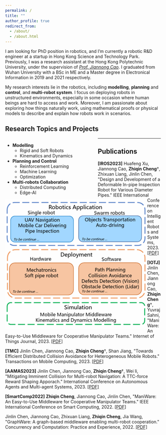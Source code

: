 ```yaml
---
permalink: /
title: ""
author_profile: true
redirect_from: 
  - /about/
  - /about.html
---
```


I am looking for PhD position in robotics, and I’m currently a robotic R&D engineer at a startup in Hong Kong Science and Technology Park. Previously, I was a research assistant at the Hong Kong Polytechnic University, under the supervision of *[Prof. Jiannong Cao](https://www4.comp.polyu.edu.hk/~csjcao/)*. I graduated from Wuhan University with a BSc in ME and a Master degree in Electronical Information in 2019 and 2021 respectively.

My research interests lie in the robotics, including **modelling**, **planning** and **control**, and **multi-robot system**. I focus on deploying robots in unstructured environments, especially in some occasion where human beings are hard to access and work. Moreover, I am passionate about exploring how things naturally work, using mathematical proofs or physical models to describe and explain how robots work in scenarios. 

Research Topics and Projects
------

<div style="width:300px; height:auto; float:left; display:inline">
<ul>
<li><strong>Modelling</strong>
<ul>
<li>Rigid and Soft Robots</li>
<li>Kinematics and Dynamics</li>
</ul>
</li>
<li><strong>Planning and Control</strong>
<ul>
<li>Reinforcement Learning</li>
<li>Machine Learning</li>
<li>Optimization</li>
</ul>
</li>
<li><strong>Multi-robots Collaboration</strong>
<ul>
<li>Distributed Computing</li>
<li>Edge-AI</li>
</ul>
</li>
</ul>
</div>
<div style="width:460px; height:auto; float:left; display:inline">
<img src="/images/projects.png" />
</div>

---

Publications
------

**[IROS2023]** Huafeng Xu, Jiannong Cao, **Zhiqin Cheng**†, Zhixuan Liang, Jinlin Chen, "Design and Development of a Deformable In-pipe Inspection Robot for Various Diameter Pipes." IEEE International Conference on Intelligent Robots and Systems, 2023. [[PDF]](https://ieeexplore.ieee.org/document/10341512)

**[IOTJ]** Jinlin Chen, Jiannong Cao, **Zhiqin Cheng**†, Yuvraj Sahni, "ManiWare: An Easy-to-Use Middleware for Cooperative Manipulator Teams." Internet of Things Journal, 2023. [[PDF]](https://ieeexplore.ieee.org/document/10136704)

**[TMC]** Jinlin Chen, Jiannong Cao, **Zhiqin Cheng**†, Shan Jiang, "Towards Efficient Distributed Collision Avoidance for Heterogeneous Mobile Robots." Transactions on Mobile Computing, 2023. [[PDF]](https://ieeexplore.ieee.org/document/10135137)

**[AAMAS2023]** Jinlin Chen, Jiannong Cao, **Zhiqin Cheng**†, Wei li, "Mitigating Imminent Collision for Multi-robot Navigation: A TTC-force Reward Shaping Apporach." International Conference on Autonomous Agents and Multi-agent Systems, 2023. [[PDF]](https://dl.acm.org/doi/10.5555/3545946.3598797)

**[SmartComp2022]** **Zhiqin Cheng**, Jiannong Cao, Jinlin Chen, "ManiWare: An Easy-to-Use Middleware for Cooperative Manipulator Teams." IEEE International Conference on Smart Computing, 2022. [[PDF]](https://ieeexplore.ieee.org/document/9821086)

Jinlin Chen, Jiannong Cao, Zhixuan Liang, **Zhiqin Cheng**, Jia Wang, "GraphWare: A graph-based middleware enabling multi-robot cooperation." Concurrency and Computation: Practice and Experience, 2022. [[PDF]](https://onlinelibrary.wiley.com/doi/10.1002/cpe.6995)

